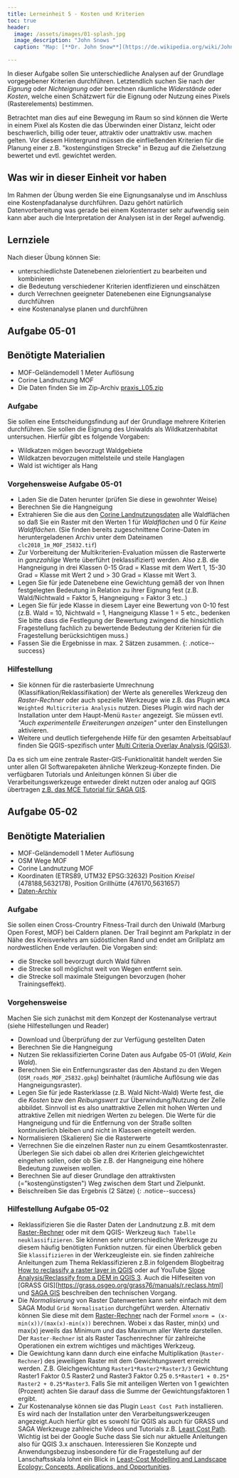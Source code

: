 ```yaml
---
title: Lerneinheit 5 - Kosten und Kriterien
toc: true
header:
  image: /assets/images/01-splash.jpg
  image_description: "John Snows "
  caption: "Map: [**Dr. John Snow**](https://de.wikipedia.org/wiki/John_Snow_(Mediziner)) [Wellcome Library via wikimedia](https://w.wiki/QtV)"

---
```



In dieser Aufgabe sollen Sie unterschiedliche Analysen auf der Grundlage vorgegebener Kriterien  durchführen. Letztendlich suchen Sie nach der  *Eignung* oder *Nichteignung* oder berechnen räumliche  *Widerstände* oder *Kosten*, welche einen Schätzwert für die Eignung oder Nutzung eines Pixels (Rasterelements) bestimmen.


<!--more-->

Betrachtet man dies auf eine Bewegung im Raum so sind können die Werte in einem Pixel als Kosten die das Überwinden einer Distanz, leicht oder beschwerlich, billig oder teuer, attraktiv oder unattraktiv usw. machen gelten. Vor diesem Hintergrund müssen die einfließenden Kriterien für die Planung einer z.B. "kostengünstigen Strecke" in Bezug auf die Zielsetzung bewertet und evtl. gewichtet werden. 


  


## Was wir in dieser Einheit vor haben

Im Rahmen der Übung werden Sie eine Eignungsanalyse und im Anschluss eine Kostenpfadanalyse durchführen. Dazu gehört natürlich Datenvorbereitung was gerade bei einem Kostenraster sehr aufwendig sein kann aber auch die Interpretation der Analysen ist in der Regel aufwendig.


## Lernziele 

Nach dieser Übung können Sie:

  *  unterschiedlichste Datenebenen zielorientiert zu bearbeiten und kombinieren
  *  die Bedeutung verschiedener Kriterien identfizieren und einschätzen
  *  durch Verrechnen geeigneter Datenebenen eine Eignungsanalyse durchführen
  *  eine Kostenanalyse planen und durchführen



## Aufgabe 05-01

## Benötigte Materialien

*  MOF-Geländemodell 1 Meter Auflösung
*  Corine Landnutzung MOF
* Die Daten finden Sie im  Zip-Archiv  [praxis_L05.zip](https://raw.githubusercontent.com/GeoMOER/moer-bsc-geoinfo-basic/master/docs/assets/data/praxis_L05.zip)

### Aufgabe
Sie sollen eine Entscheidungsfindung auf der Grundlage mehrere Kriterien durchführen. Sie sollen die Eignung des Uniwalds als Wildkatzenhabitat untersuchen. Hierfür gibt es folgende Vorgaben:

* Wildkatzen mögen bevorzugt Waldgebiete
* Wildkatzen bevorzugen mittelsteile und steile Hanglagen
* Wald ist wichtiger als Hang

### Vorgehensweise Aufgabe 05-01
*  Laden Sie die Daten herunter (prüfen Sie diese in gewohnter Weise)
*  Berechnen Sie die Hangneigung 
*  Extrahieren Sie die aus den  [Corine Landnutzungsdaten](https://land.copernicus.eu/pan-european/corine-land-cover/clc2018?tab=mapview) alle Waldflächen so daß Sie ein Raster mit den Werten 1 für *Waldflächen* und 0 für *Keine Waldflächen*. (Sie finden bereits zugeschnittene Corine-Daten im heruntergeladenen Archiv unter dem Dateinamen `clc2018_1m_MOF_25832.tif`) 
*  Zur Vorbereitung der Multikriterien-Evaluation müssen die Rasterwerte in *ganzzahlige* Werte überführt (reklassifiziert) werden. Also z.B. die Hangneigung in drei Klassen 0-15 Grad = Klasse mit dem Wert 1, 15-30 Grad = Klasse mit Wert 2 und  > 30 Grad = Klasse mit Wert 3.
* Legen Sie für jede Datenebene eine Gewichtung gemäß der von Ihnen festgelegten Bedeutung in Relation zu ihrer Eignung fest (z.B. Wald/Nichtwald = Faktor 5, Hangneigung = Faktor 3 etc..)
* Legen Sie für jede Klasse in diesem Layer eine Bewertung von 0-10 fest (z.B. Wald = 10, Nichtwald = 1, Hangneigung Klasse 1 = 5 etc., bedenken Sie bitte dass die Festlegung der Bewertung zwingend die hinsichtlich Fragestellung fachlich zu bewertende Bedeutung der Kriterien für die Fragestellung berücksichtigen muss.) 
* Fassen Sie die Ergebnisse  in max. 2 Sätzen zusammen.
{: .notice--success}

### Hilfestellung 

*  Sie können für die rasterbasierte Umrechnung (Klassifikation/Reklassifikation) der Werte  als generelles Werkzeug den *Raster-Rechner*  oder auch spezielle Werkzeuge wie z.B. das Plugin `WMCA Weighted Multicriteria Analysis` nutzen. Dieses Plugin wird nach der Installation unter dem Haupt-Menü `Raster` angezeigt. Sie müssen evtl. *"Auch experimentelle Erweiterungen anzeigen"* unter den Einstellungen aktivieren.
* Weitere und deutlich tiefergehende Hilfe für den gesamten Arbeitsablauf finden Sie QGIS-spezifisch unter [Multi Criteria Overlay Analysis (QGIS3)](https://www.qgistutorials.com/en/docs/3/multi_criteria_overlay.html). 

Da es sich um eine zentrale Raster-GIS-Funktionalität handelt werden Sie unter allen GI Softwarepaketen ähnliche Werkzeug-Konzepte finden. Die verfügbaren Tutorials und Anleitungen können Si über die Verarbeitungswerkzeuge entweder direkt nutzen oder analog auf QGIS übertragen [z.B. das MCE Tutorial für SAGA GIS](https://svwh.dl.sourceforge.net/project/saga-gis/SAGA%20-%20Documentation/Tutorials/Multi_Criteria_Evaluation_Tutorial/MultiTutorial2.pdf).



## Aufgabe 05-02

## Benötigte Materialien

*  MOF-Geländemodell 1 Meter Auflösung
*  OSM Wege MOF
*  Corine Landnutzung MOF
*  Koordinaten (ETRS89, UTM32 EPSG:32632) Position *Kreisel*  (478188,5632178), Position Grillhütte (476170,5631657)
*  [Daten-Archiv]((https://raw.githubusercontent.com/GeoMOER/moer-bsc-geoinfo-basic/master/docs/assets/data/praxis_L05.zip))

### Aufgabe
Sie sollen einen Cross-Crountry Fitness-Trail durch den Uniwald (Marburg Open Forest, MOF) bei Caldern planen. Der Trail beginnt am Parkplatz in der Nähe des Kreisverkehrs am südöstlichen Rand und endet am Grillplatz am nordwestlichen Ende verlaufen. Die Vorgaben sind: 
* die Strecke soll bevorzugt durch Wald führen
* die Strecke soll möglichst weit von Wegen entfernt sein. 
* die Strecke soll maximale Steigungen bevorzugen (hoher Trainingseffekt).

### Vorgehensweise
Machen Sie sich zunächst mit dem Konzept der Kostenanalyse vertraut (siehe Hilfestellungen und Reader)

*  Download und Überprüfung der zur Verfügung gestellten Daten
*  Berechnen Sie die Hangneigung 
*  Nutzen Sie reklassifizierten Corine Daten aus Aufgabe 05-01 (*Wald*, *Kein Wald*).
*  Berechnen Sie ein Entfernungsraster das den Abstand zu den Wegen (`OSM_roads_MOF_25832.gpkg`) beinhaltet (räumliche Auflösung wie das Hangneigungsraster).
*  Legen Sie für jede Rasterklasse (z.B. Wald Nicht-Wald) Werte fest, die die *Kosten* bzw den *Reibungswert* zur Überwindung/Nutzung der Zelle abbildet. Sinnvoll ist es also unattraktive Zellen mit hohen Werten und attraktive Zellen mit niedrigen Werten zu belegen. Die Werte für die Hangneigung und für die Entfernung von der Straße sollten kontinuierlich bleiben und nicht in Klassen eingeteilt werden. 
* Normalisieren (Skalieren) Sie die Rasterwerte
* Verrechnen Sie die einzelnen Raster nun zu einem Gesamtkostenraster. Überlegen Sie sich dabei ob allen drei Kriterien gleichgewichtet eingehen sollen, oder ob Sie z.B. der Hangneigung eine höhere Bedeutung zuweisen wollen.
* Berechnen Sie auf dieser Grundlage den attraktivsten (="kostengünstigsten") Weg zwischen dem Start und Zielpunkt.
* Beischreiben Sie das Ergebnis (2 Sätze)
{: .notice--success}

### Hilfestellung Aufgabe 05-02

* Reklassifizieren Sie die Raster Daten der Landnutzung z.B. mit dem [Raster-Rechner](https://docs.qgis.org/2.14/de/docs/user_manual/working_with_raster/raster_analysis.html#raster-calculator) oder mit dem QGIS- Werkzeug `Nach Tabelle neuklassifizieren`. Sie können sehr unterschiedliche Werkzeuge zu diesem häufig benötigten Funktion nutzen. für einen Überblick geben Sie `klassifizieren` in der Werkzeugleiste ein. sie finden zahlreiche Anleitungen zum Thema Reklassifizieren z.B.in folgendem Blogbeitrag [How to reclassify a raster layer in QGIS](https://fivequestionz.home.blog/2020/02/08/how-to-reclassify-a-raster-layer-in-qgis/) oder auf YouTube [Slope Analysis/Reclassify from a DEM in QGIS 3](https://www.youtube.com/watch?v=7eIFvZ4fU6k). Auch die Hilfeseiten von [GRASS GIS][https://grass.osgeo.org/grass76/manuals/r.reclass.html] und [SAGA GIS](http://www.saga-gis.org/saga_tool_doc/2.2.5/grid_tools_15.html) beschreiben den technischen Vorgang.  
* Die *Normalisierung* von Raster Datenwerten kann sehr einfach mit dem SAGA Modul `Grid Normalisation` durchgeführt werden. Alternativ können Sie diese mit dem [Raster-Rechner](https://docs.qgis.org/3.10/de/docs/user_manual/working_with_raster/raster_analysis.html#raster-calculator) nach der Formel `xnorm = (x-min(x))/(max(x)-min(x))` berechnen. Wobei x das Raster, min(x) und max(x) jeweils das Minimum und das Maximum aller Werte darstellen. Der `Raster-Rechner` ist als Raster Taschenrechner für zahlreiche Operationen ein extrem wichtiges und mächtiges Werkzeug. 
* Die Gewichtung kann dann durch eine einfache Multiplikation (`Raster-Rechner`) des jeweiligen Raster mit dem Gewichtungswert erreicht werden. Z.B. Gleichgewichtung `Raster1*Raster2*Raster3/3` Gewichtung Raster1 Faktor 0.5 Raster2 und Raster3 Faktor 0.25 `0.5*Raster1 + 0.25* Raster2 + 0.25*Raster3`. Falls Sie mit anteiligen Werten von 1 gewichten (Prozent) achten Sie darauf dass die Summe der Gewichtungsfaktoren 1 ergibt.
* Zur Kostenanalyse können sie das Plugin `Least Cost Path` installieren. Es
wird nach der Installation unter den Verarbeitungswerkzeugen angezeigt.Auch hierfür gibt es sowohl für QGIS als auch für GRASS und SAGA Werkzeuge zahlreiche Videos und Tutorials z.B. [Least Cost Path](https://www.youtube.com/watch?v=6dodHcHm7ws).  Wichtig ist bei der Google Suche dass Sie sich nur aktuelle Anleitungen also für QGIS 3.x anschauen. Interessieren Sie Konzepte und Anwendungsbezug insbesondere für die Fragestellung auf der Lanschaftsskala lohnt ein Blick in   [Least-Cost Modelling and Landscape Ecology: Concepts, Applications, and Opportunities](https://link.springer.com/article/10.1007/s40823-016-0006-9). 

